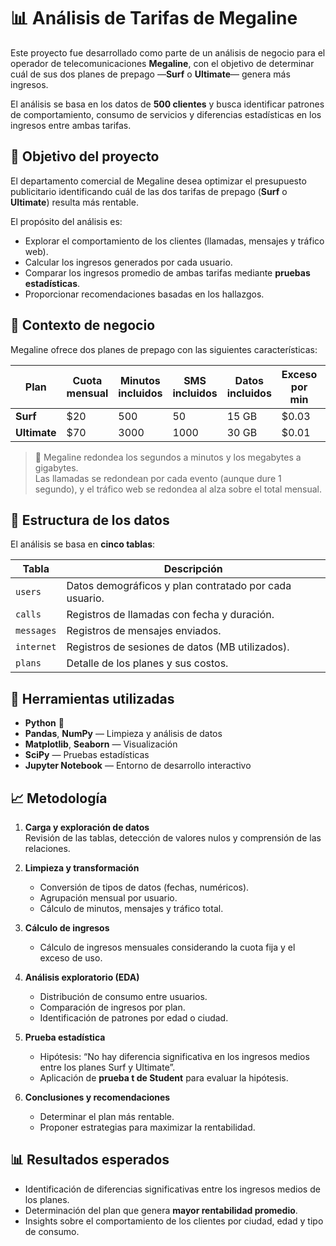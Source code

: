 # 📊 Análisis de Tarifas de Megaline

Este proyecto fue desarrollado como parte de un análisis de negocio para el operador de telecomunicaciones **Megaline**, con el objetivo de determinar cuál de sus dos planes de prepago —**Surf** o **Ultimate**— genera más ingresos.  

El análisis se basa en los datos de **500 clientes** y busca identificar patrones de comportamiento, consumo de servicios y diferencias estadísticas en los ingresos entre ambas tarifas.

## 🎯 Objetivo del proyecto

El departamento comercial de Megaline desea optimizar el presupuesto publicitario identificando cuál de las dos tarifas de prepago (**Surf** o **Ultimate**) resulta más rentable.  

El propósito del análisis es:
- Explorar el comportamiento de los clientes (llamadas, mensajes y tráfico web).
- Calcular los ingresos generados por cada usuario.
- Comparar los ingresos promedio de ambas tarifas mediante **pruebas estadísticas**.
- Proporcionar recomendaciones basadas en los hallazgos.

## 🧠 Contexto de negocio

Megaline ofrece dos planes de prepago con las siguientes características:

| Plan | Cuota mensual | Minutos incluidos | SMS incluidos | Datos incluidos | Exceso por min | Exceso por SMS | Exceso por GB |
|------|----------------|-------------------|----------------|-----------------|----------------|----------------|----------------|
| **Surf** | $20 | 500 | 50 | 15 GB | $0.03 | $0.03 | $10 |
| **Ultimate** | $70 | 3000 | 1000 | 30 GB | $0.01 | $0.01 | $7 |

> 🔹 Megaline redondea los segundos a minutos y los megabytes a gigabytes.  
> Las llamadas se redondean por cada evento (aunque dure 1 segundo), y el tráfico web se redondea al alza sobre el total mensual.

## 🧩 Estructura de los datos

El análisis se basa en **cinco tablas**:

| Tabla | Descripción |
|--------|--------------|
| `users` | Datos demográficos y plan contratado por cada usuario. |
| `calls` | Registros de llamadas con fecha y duración. |
| `messages` | Registros de mensajes enviados. |
| `internet` | Registros de sesiones de datos (MB utilizados). |
| `plans` | Detalle de los planes y sus costos. |

## 🧰 Herramientas utilizadas

- **Python** 🐍  
- **Pandas**, **NumPy** — Limpieza y análisis de datos  
- **Matplotlib**, **Seaborn** — Visualización  
- **SciPy** — Pruebas estadísticas  
- **Jupyter Notebook** — Entorno de desarrollo interactivo  

## 📈 Metodología

1. **Carga y exploración de datos**  
   Revisión de las tablas, detección de valores nulos y comprensión de las relaciones.

2. **Limpieza y transformación**  
   - Conversión de tipos de datos (fechas, numéricos).  
   - Agrupación mensual por usuario.  
   - Cálculo de minutos, mensajes y tráfico total.

3. **Cálculo de ingresos**  
   - Cálculo de ingresos mensuales considerando la cuota fija y el exceso de uso.

4. **Análisis exploratorio (EDA)**  
   - Distribución de consumo entre usuarios.  
   - Comparación de ingresos por plan.  
   - Identificación de patrones por edad o ciudad.

5. **Prueba estadística**  
   - Hipótesis: “No hay diferencia significativa en los ingresos medios entre los planes Surf y Ultimate”.  
   - Aplicación de **prueba t de Student** para evaluar la hipótesis.

6. **Conclusiones y recomendaciones**  
   - Determinar el plan más rentable.  
   - Proponer estrategias para maximizar la rentabilidad.

## 📊 Resultados esperados

- Identificación de diferencias significativas entre los ingresos medios de los planes.  
- Determinación del plan que genera **mayor rentabilidad promedio**.  
- Insights sobre el comportamiento de los clientes por ciudad, edad y tipo de consumo.
